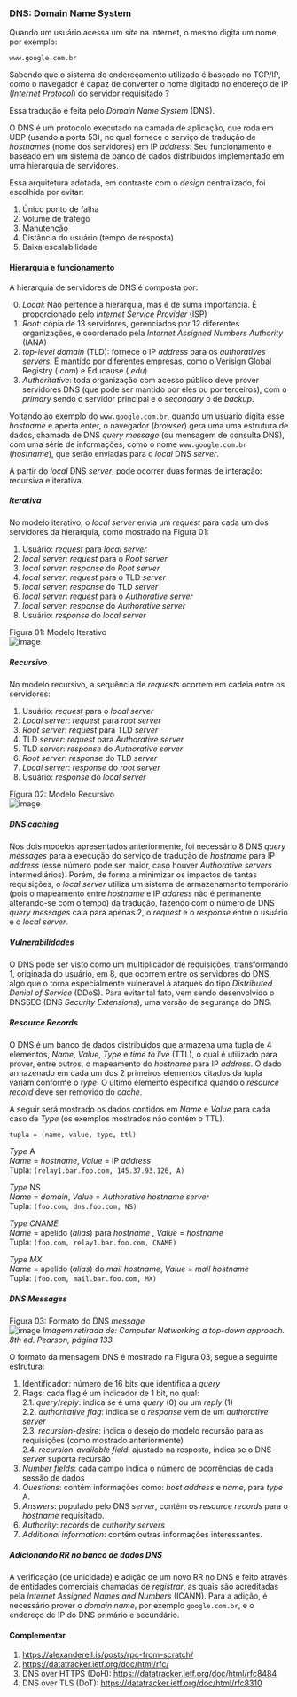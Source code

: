### DNS: Domain Name System

Quando um usuário acessa um *site* na Internet, o mesmo digita um nome, por exemplo:

`www.google.com.br`
              
              
Sabendo que o sistema de endereçamento utilizado é baseado no TCP/IP, como o navegador é capaz de converter o nome digitado no endereço de IP (*Internet Protocol*) do servidor requisitado ?

Essa tradução é feita pelo *Domain Name System* (DNS).

O DNS é um protocolo executado na camada de aplicação, que roda em UDP (usando a porta 53), no qual fornece o serviço de tradução de *hostnames* (nome dos servidores) em IP *address*. Seu funcionamento é baseado em um sistema de banco de dados distribuidos implementado em uma hierarquia de servidores. 


Essa arquitetura adotada, em contraste com o *design* centralizado, foi escolhida por evitar:

1. Único ponto de falha
2. Volume de tráfego
3. Manutenção
4. Distância do usuário (tempo de resposta)
5. Baixa escalabilidade


#### Hierarquia e funcionamento


A hierarquia de servidores de DNS é composta por:

0. *Local*: Não pertence a hierarquia, mas é de suma importância. É proporcionado pelo *Internet Service Provider* (ISP)
1. *Root*: cópia de 13 servidores, gerenciados por 12 diferentes organizações, e coordenado pela *Internet Assigned Numbers Authority* (IANA)
2. *top-level domain* (TLD): fornece o IP *address* para os *authoratives servers*. É mantido por diferentes empresas, como o Verisign Global Registry (*.com*) e Educause (*.edu*)
3. *Authoritative*: toda organização com acesso público deve prover servidores DNS (que pode ser mantido por eles ou por terceiros), com o *primary* sendo o servidor principal e o *secondary* o de *backup*.

Voltando ao exemplo do `www.google.com.br`, quando um usuário digita esse *hostname* e aperta enter, o navegador (*browser*) gera uma uma estrutura de dados, chamada de DNS *query* *message* (ou mensagem de consulta DNS), com uma série de informações, como o nome `www.google.com.br` (*hostname*), que serão enviadas para o *local* DNS *server*.


A partir do *local* DNS *server*, pode ocorrer duas formas de interação: recursiva e iterativa.

##### Iterativa

No modelo iterativo, o *local server* envia um *request* para cada um dos servidores da hierarquia, como mostrado na Figura 01:

1. Usuário: *request* para *local server*
2. *local server*: *request* para o *Root server*
3. *local server*: *response* do *Root server*
4. *local server*: *request* para o TLD *server*
5. *local server*: *response* do TLD *server*
6. *local server*: *request* para o *Authorative server*
7. *local server*: *response* do *Authorative server*
8. Usuário: *response* do *local server*

Figura 01: Modelo Iterativo \
![image](imagens/modelo%20iterativo.png)


##### Recursivo

No modelo recursivo, a sequência de *requests* ocorrem em cadeia entre os servidores:


1. Usuário: *request* para o *local server*
2. *Local server*: *request* para *root server*
3. *Root server*: *request* para TLD *server*
4. TLD *server*: *request* para *Authorative server*
5. TLD *server*: *response* do *Authorative server*
6. *Root server*: *response* do TLD *server*
7. *Local server*: *response* do *root server*
8. Usuário: *response* do *local server*


Figura 02: Modelo Recursivo \
![image](imagens/modelo%20recursivo.png)




##### DNS *caching*

Nos dois modelos apresentados anteriormente, foi necessário 8 DNS *query messages* para a execução do serviço de tradução de *hostname* para IP *address* (esse número pode ser maior, caso houver *Authorative servers* intermediários). Porém, de forma a minimizar os impactos de tantas requisições, o *local server* utiliza um sistema de armazenamento temporário (pois o mapeamento entre *hostname* e IP *address* não é permanente, alterando-se com o tempo) da tradução, fazendo com o número de DNS *query messages* caia para apenas 2, o *request* e o *response* entre o usuário e o *local server*.


##### Vulnerabilidades

O DNS pode ser visto como um multiplicador de requisições, transformando 1, originada do usuário, em 8, que ocorrem entre os servidores do DNS, algo que o torna especialmente vulnerável à ataques do tipo *Distributed Denial of Service* (DDoS). Para evitar tal fato, vem sendo desenvolvido o DNSSEC (DNS *Security Extensions*), uma versão de segurança do DNS. 
 

##### *Resource Records*


O DNS é um banco de dados distribuidos que armazena uma tupla de 4 elementos, *Name*, *Value*, *Type* e *time to live* (TTL), o qual é utilizado para prover, entre outros, o mapeamento do *hostname* para IP *address*. O dado armazenado em cada um dos 2 primeiros elementos citados da tupla variam conforme o *type*. O último elemento especifica quando o *resource record* deve ser removido do *cache*.

A seguir será mostrado os dados contidos em *Name* e *Value* para cada caso de *Type* (os exemplos mostrados não contém o TTL).

`tupla = (name, value, type, ttl)`

*Type* A \
*Name* = *hostname*, *Value* = IP *address* \
Tupla: `(relay1.bar.foo.com, 145.37.93.126, A)` 

*Type* NS \
*Name* = *domain*, *Value* = *Authorative hostname server* \
Tupla: `(foo.com, dns.foo.com, NS)` 

*Type CNAME* \
*Name* = apelido (*alias*) para *hostname* , *Value* = *hostname* \
Tupla: `(foo.com, relay1.bar.foo.com, CNAME)`

*Type MX* \
*Name* = apelido (*alias*) do *mail hostname*, *Value* = *mail hostname* \
Tupla: `(foo.com, mail.bar.foo.com, MX)`


##### DNS *Messages*

Figura 03: Formato do DNS *message* \
![image](imagens/DNS%20message%20format.png)
*Imagem retirada de: Computer Networking a top-down approach. 8th ed. Pearson, página 133.*


O formato da mensagem DNS é mostrado na Figura 03, segue a seguinte estrutura:


1. Identificador: número de 16 bits que identifica a *query*
2. Flags: cada flag é um indicador de 1 bit, no qual: \
2.1. *query*/*reply*: indica se é uma *query* (0) ou um *reply* (1) \
2.2. *authoritative flag*: indica se o *response* vem de um *authorative server* \
2.3. *recursion-desire*: indica o desejo do modelo recursão para as requisições (como mostrado anteriormente) \
2.4. *recursion-available field*: ajustado na resposta, indica se o DNS *server* suporta recursão 
3. *Number fields*: cada campo indica o número de ocorrências de cada sessão de dados
4. *Questions*: contém informações como: *host address* e *name*, para *type* A.
5. *Answers*: populado pelo DNS *server*, contém os *resource records* para o *hostname* requisitado. 
6. *Authority*: *records* de *authority servers*
7. *Additional information*: contém outras informações interessantes.

##### Adicionando RR no banco de dados DNS

A verificação (de unicidade) e adição de um novo RR no DNS é feito através de entidades comerciais chamadas de *registrar*, as quais são acreditadas pela *Internet Assigned Names and Numbers* (ICANN). Para a adição, é necessário prover o *domain name*, por exemplo `google.com.br`, e o endereço de IP do DNS primário e secundário.


#### Complementar

1. https://alexanderell.is/posts/rpc-from-scratch/
2. https://datatracker.ietf.org/doc/html/rfc/
3. DNS over HTTPS (DoH): https://datatracker.ietf.org/doc/html/rfc8484 
4. DNS over TLS (DoT): https://datatracker.ietf.org/doc/html/rfc8310 

